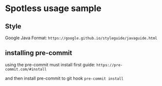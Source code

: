 # Spotless usage sample

## Style
Google Java Format: `https://google.github.io/styleguide/javaguide.html`

## installing pre-commit
using the pre-commit must install first
guide: `https://pre-commit.com/#install`

and then install pre-commit to git hook
`pre-commit install`
